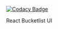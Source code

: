 
[![Codacy Badge](https://api.codacy.com/project/badge/Grade/c1e0a5dc74df4ce7ae7583e807567dee)](https://www.codacy.com/app/Gidraff/bucketlist-react-app?utm_source=github.com&utm_medium=referral&utm_content=Gidraff/bucketlist-react-app&utm_campaign=badger)

React Bucketlist UI
